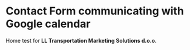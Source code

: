 # Contact Form communicating with Google calendar

Home test for **LL Transportation Marketing Solutions d.o.o.**
